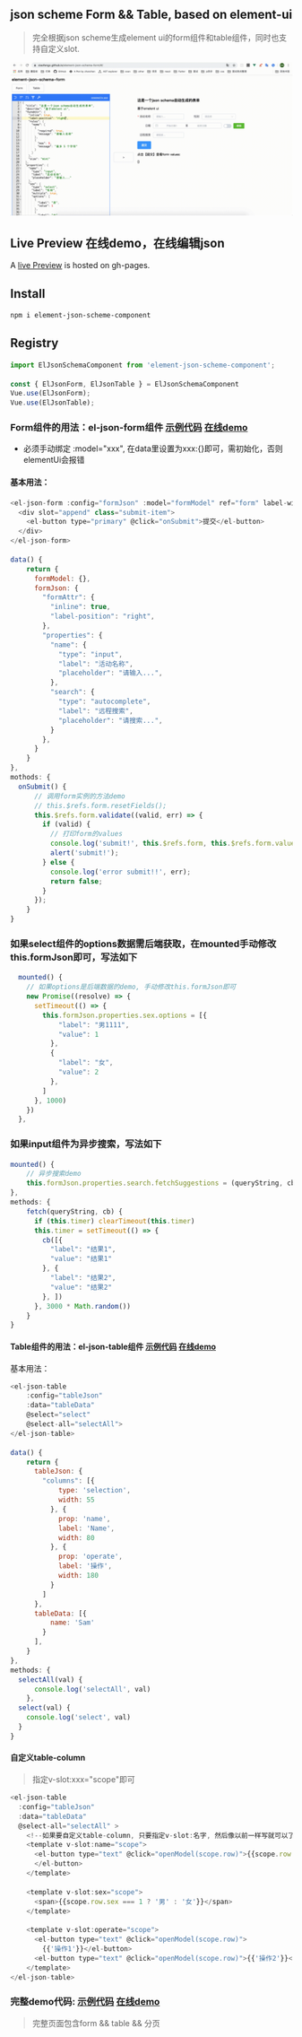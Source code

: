 ## json scheme Form && Table, based on element-ui
> 完全根据json scheme生成element ui的form组件和table组件，同时也支持自定义slot.

![](https://github.com/xiaofengz/element-json-schema-form/blob/master/gif/form11.gif)
## Live Preview 在线demo，在线编辑json
A [live Preview](https://xiaofengz.github.io/element-json-scheme-form/) is hosted on gh-pages.

## Install

```bash
npm i element-json-scheme-component
```

## Registry

```javascript
import ElJsonSchemaComponent from 'element-json-scheme-component';

const { ElJsonForm, ElJsonTable } = ElJsonSchemaComponent
Vue.use(ElJsonForm);
Vue.use(ElJsonTable);
```

### Form组件的用法：el-json-form组件   [示例代码](https://github.com/xiaofengz/element-json-scheme-component/blob/master/src/examples/form_default.vue)  [在线demo](https://xiaofengz.github.io/element-json-scheme-component/#/form-default)
- 必须手动绑定 :model="xxx", 在data里设置为xxx:{}即可，需初始化，否则elementUi会报错

#### 基本用法：
```javascript
<el-json-form :config="formJson" :model="formModel" ref="form" label-width="80px">
  <div slot="append" class="submit-item">
    <el-button type="primary" @click="onSubmit">提交</el-button>
  </div>
</el-json-form>

data() {
    return {
      formModel: {},
      formJson: {
        "formAttr": {
          "inline": true,
          "label-position": "right",
        },
        "properties": {
          "name": {
            "type": "input",
            "label": "活动名称",
            "placeholder": "请输入...",
          },
          "search": {
            "type": "autocomplete",
            "label": "远程搜索",
            "placeholder": "请搜索...",
          }
        },
      }
    }
},
mothods: {
  onSubmit() {
      // 调用form实例的方法demo
      // this.$refs.form.resetFields();
      this.$refs.form.validate((valid, err) => {
        if (valid) {
          // 打印form的values
          console.log('submit!', this.$refs.form, this.$refs.form.values);
          alert('submit!');
        } else {
          console.log('error submit!!', err);
          return false;
        }
      });
    }
}
```

### 如果select组件的options数据需后端获取，在mounted手动修改this.formJson即可，写法如下
```javascript
  mounted() {
    // 如果options是后端数据的demo, 手动修改this.formJson即可
    new Promise((resolve) => {
      setTimeout(() => {
        this.formJson.properties.sex.options = [{
            "label": "男1111",
            "value": 1
          },
          {
            "label": "女",
            "value": 2
          },
        ]
      }, 1000)
    })
  },
```

### 如果input组件为异步搜索，写法如下
```javascript
mounted() {
    // 异步搜索demo
    this.formJson.properties.search.fetchSuggestions = (queryString, cb) => this.fetch(queryString, cb)
},
methods: {
    fetch(queryString, cb) {
      if (this.timer) clearTimeout(this.timer)
      this.timer = setTimeout(() => {
        cb([{
          "label": "结果1",
          "value": "结果1"
        }, {
          "label": "结果2",
          "value": "结果2"
        }, ])
      }, 3000 * Math.random())
    }
}
```



#### Table组件的用法：el-json-table组件 [示例代码](https://github.com/xiaofengz/element-json-scheme-component/blob/master/src/examples/table_default.vue)  [在线demo](https://xiaofengz.github.io/element-json-scheme-component/#/table-default)

基本用法：

```javascript
<el-json-table 
    :config="tableJson" 
    :data="tableData" 
    @select="select" 
    @select-all="selectAll">
</el-json-table>

data() {
    return {
      tableJson: {
        "columns": [{
            type: 'selection',
            width: 55
          }, {
            prop: 'name',
            label: 'Name',
            width: 80
          }, {
            prop: 'operate',
            label: '操作',
            width: 180
          }
        ]
      },
      tableData: [{
          name: 'Sam'
        }
      ],
    }
},
methods: {
  selectAll(val) {
      console.log('selectAll', val)
    },
  select(val) {
    console.log('select', val)
  }
}
```

#### 自定义table-column
> 指定v-slot:xxx="scope"即可

```javascript
<el-json-table 
  :config="tableJson" 
  :data="tableData" 
  @select-all="selectAll" >
    <!--如果要自定义table-column, 只要指定v-slot:名字, 然后像以前一样写就可以了----->
    <template v-slot:name="scope">
      <el-button type="text" @click="openModel(scope.row)">{{scope.row.name + '自定义row'}}
      </el-button>
    </template>

    <template v-slot:sex="scope">
      <span>{{scope.row.sex === 1 ? '男' : '女'}}</span>
    </template>

    <template v-slot:operate="scope">
      <el-button type="text" @click="openModel(scope.row)">
        {{'操作1'}}</el-button>
      <el-button type="text" @click="openModel(scope.row)">{{'操作2'}}</el-button>
    </template>
</el-json-table>
```

### 完整demo代码: [示例代码](https://github.com/xiaofengz/element-json-scheme-component/blob/master/src/examples/complete_demo.vue)  [在线demo](https://xiaofengz.github.io/element-json-scheme-component/#/table-default)

> 完整页面包含form && table && 分页
